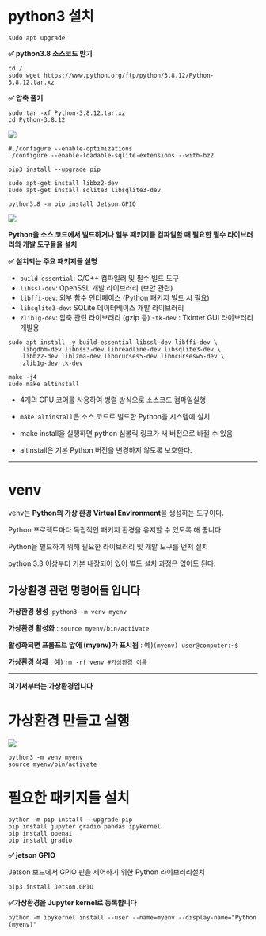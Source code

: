

# python3 설치

```sudo apt upgrade```

**✅ python3.8 소스코드 받기**
```
cd /
sudo wget https://www.python.org/ftp/python/3.8.12/Python-3.8.12.tar.xz
```
**✅ 압축 풀기**
```
sudo tar -xf Python-3.8.12.tar.xz
cd Python-3.8.12
```
![](img/python3.png)

```
#./configure --enable-optimizations
./configure --enable-loadable-sqlite-extensions --with-bz2
```
```
pip3 install --upgrade pip

sudo apt-get install libbz2-dev
sudo apt-get install sqlite3 libsqlite3-dev

python3.8 -m pip install Jetson.GPIO 
```
![](img/bz2checking.png)

**Python을 소스 코드에서 빌드하거나 일부 패키지를 컴파일할 때 필요한 필수 라이브러리와 개발 도구들을 설치**

**✅ 설치되는 주요 패키지들 설명**

- `build-essential`: C/C++ 컴파일러 및 필수 빌드 도구
- `libssl-dev`: OpenSSL 개발 라이브러리 (보안 관련)
- `libffi-dev`: 외부 함수 인터페이스 (Python 패키지 빌드 시 필요)
- `libsqlite3-dev`: SQLite 데이터베이스 개발 라이브러리
- `zlib1g-dev`: 압축 관련 라이브러리 (gzip 등)
-`tk-dev` : Tkinter GUI 라이브러리 개발용

```
sudo apt install -y build-essential libssl-dev libffi-dev \
    libgdbm-dev libnss3-dev libreadline-dev libsqlite3-dev \
    libbz2-dev liblzma-dev libncurses5-dev libncursesw5-dev \
    zlib1g-dev tk-dev
```

```
make -j4
sudo make altinstall
```

- 4개의 CPU 코어를 사용하여 병렬 방식으로 소스코드 컴파일실행
- `make altinstall`은 소스 코드로 빌드한 Python을 시스템에 설치

- make install을 실행하면 python 심볼릭 링크가 새 버전으로 바뀔 수 있음
- altinstall은 기본 Python 버전을 변경하지 않도록 보호한다.
  
---
# venv
venv는 **Python의 가상 환경 Virtual Environment**을 생성하는 도구이다.

Python 프로젝트마다 독립적인 패키지 환경을 유지할 수 있도록 해 줍니다

Python을 빌드하기 위해 필요한 라이브러리 및 개발 도구를 먼저 설치

python 3.3 이상부터 기본 내장되어 있어 별도 설치 과정은 없어도 된다.


## 가상환경 관련 명령어들 입니다

**가상환경 생성** :```python3 -m venv myenv```

**가상환경 활성화** : ```source myenv/bin/activate```

**활성화되면 프롬프트 앞에 (myenv)가 표시됨** : 예)```(myenv) user@computer:~$```

**가상환경 삭제** : 예) ```rm -rf venv #가상환경 이름 ```

---
**여기서부터는 가상환경입니다**

# 가상환경 만들고 실행

![](img/myenv.png)

```
python3 -m venv myenv
source myenv/bin/activate
```

# 필요한 패키지들 설치
```
python -m pip install --upgrade pip
pip install jupyter gradio pandas ipykernel
pip install openai
pip install gradio

```
**✅ jetson GPIO**

Jetson 보드에서 GPIO 핀을 제어하기 위한 Python 라이브러리설치

```pip3 install Jetson.GPIO```


**✅가상환경을 Jupyter kernel로 등록합니다**

```
python -m ipykernel install --user --name=myenv --display-name="Python (myenv)"
```

